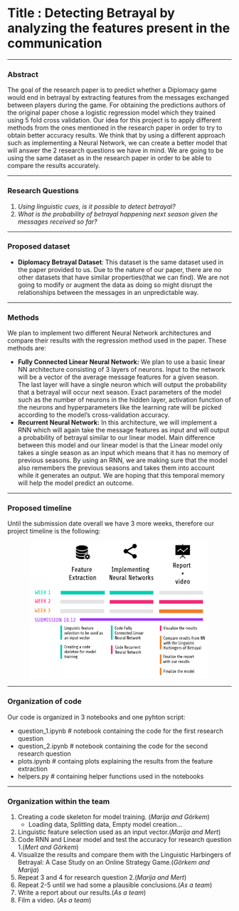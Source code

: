 # Title : Detecting Betrayal by analyzing the features present in the communication

---
### Abstract

The goal of the research paper is to predict whether a Diplomacy game would end in betrayal by extracting features from the messages exchanged between players during the game. For obtaining the predictions authors of the original paper chose a logistic regression model which they trained using 5 fold cross validation. Our idea for this project is to apply different methods from the ones mentioned in the research paper in order to try to obtain better accuracy results. We think that by using a different approach such as implementing a Neural Network, we can create a better model that will answer the 2 research questions we have in mind. We are going to be using the same dataset as in the research paper in order to be able to compare the results accurately.

---
### Research Questions

1. *Using linguistic cues, is it possible to detect betrayal?*
2. *What is the probability of betrayal happening next season given the messages received so far?*
---
### Proposed dataset
- **Diplomacy Betrayal Dataset**: This dataset is the same dataset used in the paper provided to us. Due to the nature of our paper, there are no other datasets that have similar properties(that we can find). We are not going to modify or augment the data as doing so might disrupt the relationships between the messages in an unpredictable way.

---
### Methods
We plan to implement two different Neural Network architectures and compare their results with the regression method used in the paper. These methods are:
 - **Fully Connected Linear Neural Network:** We plan to use a basic linear NN architecture consisting of 3 layers of neurons. Input to the network will be a vector of the average message features for a given season. The last layer will have a single neuron which will output the probability that a betrayal will occur next season. Exact parameters of the model such as the number of neurons in the hidden layer, activation function of the neurons and hyperparameters like the learning rate will be picked according to the model’s cross-validation accuracy.
 - **Recurrent Neural Network:** In this architecture, we will implement a RNN which will again take the message features as input and will output a probability of betrayal similar to our linear model. Main difference between this model and our linear model is that the Linear model only takes a single season as an input which means that it has no memory of previous seasons. By using an RNN, we are making sure that the model also remembers the previous seasons and takes them into account while it generates an output. We are hoping that this temporal memory will help the model predict an outcome.
 
---
### Proposed timeline

Until the submission date overall we have 3 more weeks, therefore our project timeline is the following:

<p align="center">
<img  width="400" src='https://github.com/epfl-ada/ada-2020-project-milestone-p3-p3_mgm/blob/master/Images/project_timeline.png'>
</p>

---

### Organization of code

Our code is organized in 3 notebooks and one pyhton script:
- question_1.ipynb   # notebook containing the code for the first research question
- question_2.ipynb   # notebook containing the code for the second research question
- plots.ipynb        # containg plots explaining the results from the feature extraction
- helpers.py         # containing helper functions used in the notebooks

---

### Organization within the team
1. Creating a code skeleton for model training. (*Marija and Görkem*)
   - Loading data, Splitting data, Empty model creation…
2. Linguistic feature selection used as an input vector.(*Marija and Mert*)
3. Code RNN and Linear model and test the accuracy for research question 1.(*Mert and Görkem*)
4. Visualize the results and compare them with the Linguistic Harbingers of Betrayal: A Case Study on an Online Strategy Game.(*Görkem and Marija*)
5. Repeat  3 and 4 for research question 2.(*Marija and Mert*)
6. Repeat 2-5 until we had some a plausible conclusions.(*As a team*)
7. Write a report about our results.(*As a team*)
8. Film a video. (*As a team*)
